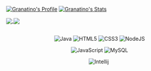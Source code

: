 [![Granatino's Profile](https://github-readme-stats.vercel.app/api?username=Granatino&theme=tokyonight)](https://github.com/Granatino/Granatino/) 
[![Granatino's Stats](https://github-readme-stats.vercel.app/api/top-langs/?username=Granatino&theme=tokyonight)](https://github.com/Granatino/Granatino/)

<a href="https://github.com/Granatino/AutoFeedLite">
  <img align="center" src="https://github-readme-stats.vercel.app/api/pin/?username=Granatino&repo=AutoFeedLite&theme=tokyonight" />
</a>
<a href="https://github.com/Granatino/TangerineMC">
  <img align="center" src="https://github-readme-stats.vercel.app/api/pin/?username=Granatino&repo=TangerineMC&theme=tokyonight" />
</a>
<br></br>
<p align="center">
    <img alt="Java" src="https://img.shields.io/badge/java-%23ED8B00.svg?&style=for-the-badge&logo=java&logoColor=white"/>
    <img alt="HTML5" src="https://img.shields.io/badge/html5-%23E34F26.svg?&style=for-the-badge&logo=html5&logoColor=white"/>
    <img alt="CSS3" src="https://img.shields.io/badge/css3-%231572B6.svg?&style=for-the-badge&logo=css3&logoColor=white"/>
    <img alt="NodeJS" src="https://img.shields.io/badge/node.js-%2343853D.svg?&style=for-the-badge&logo=node.js&logoColor=white"/>
</p>
<p align="center">
    <img alt="JavaScript" src="https://img.shields.io/badge/javascript-%23323330.svg?&style=for-the-badge&logo=javascript&logoColor=%23F7DF1E"/>
    <img alt="MySQL" src="https://img.shields.io/badge/mysql-%2300f.svg?&style=for-the-badge&logo=mysql&logoColor=white"/>
</p>
<p align="center">
    <img alt="Intellij" src="https://img.shields.io/badge/IntelliJIDEA-000000.svg?style=for-the-badge&logo=intellij-idea&logoColor=white"/>
    <img alt"VisualStudioCode" src"https://img.shields.io/badge/visualstudiocode-2FA4F2.svg?style=for-the-badge&logo=visualstudiocode&logoColor=white"/>
</p>

<!-- # Granatino

<p>☕️ | Java developer</p>
<p>💻 | JavaScript developer</p>
<p>📋 | Html developer</p>
<p>📐 | Css developer</p>

[![Granatino's GitHub stats](https://github-readme-stats.vercel.app/api?username=Granatino&theme=tokyonight)](https://github.com/anuraghazra/github-readme-stats)
[⠀](https://github.com/Granatino)
[![Granatino's GitHub stats](https://github-readme-stats.vercel.app/api/top-langs/?username=Granatino&theme=tokyonight)](https://github.com/Granatino/Granatino/)

<div>
  <a href="https://github.com/YumaHisai/">
    <img height="350" src="https://i.imgur.com/OUXal4M.png">
  </a>
  ⠀⠀⠀
  <a href="https://github.com/SpeedersCoders">⠀⠀⠀
    <img height="140" src="https://i.imgur.com/Fpll68w.png">
  </a>
    ⠀⠀⠀
  <a href="https://github.com/Granatino/">⠀⠀⠀
    <img height="350" src="https://i.imgur.com/ge0064W.png">
  </a>
</div> -->

<!-- <a href="https://github.com/Granatino/Gangs">
  <img align="center" src="https://github-readme-stats.vercel.app/api/pin/?username=Granatino&repo=Gangs&theme=tokyonight" />
</a> -->
